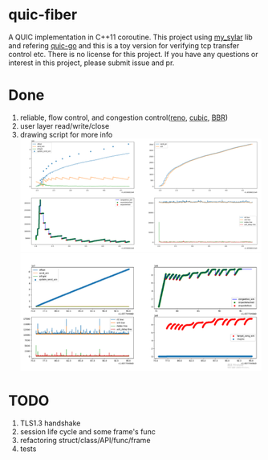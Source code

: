 # quic-fiber
  A QUIC implementation in C++11 coroutine. 
This project using [my_sylar](https://github.com/hankai17/my_sylar) lib and refering [quic-go](https://github.com/lucas-clemente/quic-go)
and this is a toy version for verifying tcp transfer control etc. There is no license for this project. 
If you have any questions or interest in this project, please submit issue and pr.

# Done
1. reliable, flow control, and congestion control([reno](https://github.com/hankai17/quic-fiber/blob/main/reno.png), [cubic](https://github.com/hankai17/quic-fiber/blob/main/cubic.png), [BBR](https://github.com/hankai17/quic-fiber/tree/bbr))
2. user layer read/write/close
3. drawing script for more info
![congestion.png](https://github.com/hankai17/quic-fiber/blob/main/reno.png)
![congestion.png](https://github.com/hankai17/quic-fiber/blob/main/cubic.png)

# TODO
1. TLS1.3 handshake
2. session life cycle and some frame's func
3. refactoring struct/class/API/func/frame
4. tests
